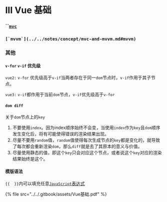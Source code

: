 # III Vue 基础

### ``[`mvc`](../../notes/concept/mvc-and-mvvm.md#mvc)&#x20;

### ``[`mvvm`](../../notes/concept/mvc-and-mvvm.md#mvvm)``



### 其他

#### `v-for`  `v-if` 优先级

`vue2:` `v-for` 优先级高于`v-if`当两者存在于同一`dom`节点时，`v-if`作用于其子节点。

`vue3:` `v-if`都作用于当前`dom`节点，`v-if`优先级高于`v-for`

#### `dom diff`

关于`dom`节点上的`key`

1. 不要使用`index`。因为index顺序始终不会变，当使用`index`作为`key`且`dom`顺序发生变化后，将有可能使得错误的渲染结果出现。
2. 尽量不要用`random`值，`random`值使得每次生成节点的`key`都是变化的，就导致了每次都会重新渲染`dom`，那么`diff`就是去了其原本的意义与价值。
3. 尽量使用静态的值，即这个`key`只会对应这个节点，或者说这个`key`对应的渲染结果始终是这个。

#### 模版语法

`{{  }}`内可以填充任意[`JavaScript`表达式](../../notes/javascript/javascript-biao-da-shi.md)

{% file src="../../.gitbook/assets/Vue基础.pdf" %}
